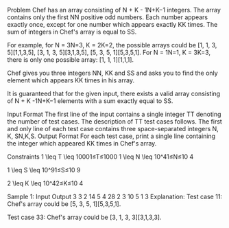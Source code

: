 Problem
Chef has an array consisting of N + K - 1N+K−1 integers. The array contains only the first NN positive odd numbers. Each number appears exactly once, except for one number which appears exactly KK times. The sum of integers in Chef's array is equal to SS.

For example, for N = 3N=3, K = 2K=2, the possible arrays could be [1, 1, 3, 5][1,1,3,5], [3, 1, 3, 5][3,1,3,5], [5, 3, 5, 1][5,3,5,1]. For N = 1N=1, K = 3K=3, there is only one possible array: [1, 1, 1][1,1,1].

Chef gives you three integers NN, KK and SS and asks you to find the only element which appears KK times in his array.

It is guaranteed that for the given input, there exists a valid array consisting of N + K -1N+K−1 elements with a sum exactly equal to SS.

Input Format
The first line of the input contains a single integer TT denoting the number of test cases. The description of TT test cases follows.
The first and only line of each test case contains three space-separated integers N, K, SN,K,S.
Output Format
For each test case, print a single line containing the integer which appeared KK times in Chef's array.

Constraints
1 \leq T \leq 10001≤T≤1000
1 \leq N \leq 10^41≤N≤10 
4
 
1 \leq S \leq 10^91≤S≤10 
9
 
2 \leq K \leq 10^42≤K≤10 
4
 
Sample 1:
Input
Output
3
3 2 14
5 4 28
2 3 10
5
1
3
Explanation:
Test case 11: Chef's array could be [5, 3, 5, 1][5,3,5,1].

Test case 33: Chef's array could be [3, 1, 3, 3][3,1,3,3].

